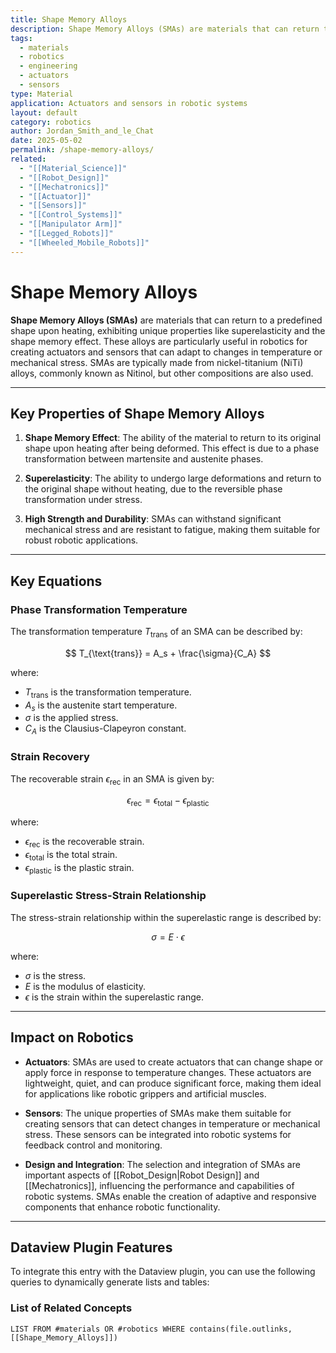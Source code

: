 ```yaml
---
title: Shape Memory Alloys
description: Shape Memory Alloys (SMAs) are materials that can return to a predefined shape upon heating, exhibiting unique properties like superelasticity and shape memory effect.
tags:
  - materials
  - robotics
  - engineering
  - actuators
  - sensors
type: Material
application: Actuators and sensors in robotic systems
layout: default
category: robotics
author: Jordan_Smith_and_le_Chat
date: 2025-05-02
permalink: /shape-memory-alloys/
related:
  - "[[Material_Science]]"
  - "[[Robot_Design]]"
  - "[[Mechatronics]]"
  - "[[Actuator]]"
  - "[[Sensors]]"
  - "[[Control_Systems]]"
  - "[[Manipulator Arm]]"
  - "[[Legged_Robots]]"
  - "[[Wheeled_Mobile_Robots]]"
---
```


# Shape Memory Alloys

**Shape Memory Alloys (SMAs)** are materials that can return to a predefined shape upon heating, exhibiting unique properties like superelasticity and the shape memory effect. These alloys are particularly useful in robotics for creating actuators and sensors that can adapt to changes in temperature or mechanical stress. SMAs are typically made from nickel-titanium (NiTi) alloys, commonly known as Nitinol, but other compositions are also used.

---

## Key Properties of Shape Memory Alloys

1. **Shape Memory Effect**: The ability of the material to return to its original shape upon heating after being deformed. This effect is due to a phase transformation between martensite and austenite phases.
   <br>

2. **Superelasticity**: The ability to undergo large deformations and return to the original shape without heating, due to the reversible phase transformation under stress.
   <br>

3. **High Strength and Durability**: SMAs can withstand significant mechanical stress and are resistant to fatigue, making them suitable for robust robotic applications.
   <br>

---

## Key Equations

### Phase Transformation Temperature

The transformation temperature $T_{\text{trans}}$ of an SMA can be described by:

$$
T_{\text{trans}} = A_s + \frac{\sigma}{C_A}
$$

where:
- $T_{\text{trans}}$ is the transformation temperature.
- $A_s$ is the austenite start temperature.
- $\sigma$ is the applied stress.
- $C_A$ is the Clausius-Clapeyron constant.

### Strain Recovery

The recoverable strain $\epsilon_{\text{rec}}$ in an SMA is given by:

$$
\epsilon_{\text{rec}} = \epsilon_{\text{total}} - \epsilon_{\text{plastic}}
$$

where:
- $\epsilon_{\text{rec}}$ is the recoverable strain.
- $\epsilon_{\text{total}}$ is the total strain.
- $\epsilon_{\text{plastic}}$ is the plastic strain.

### Superelastic Stress-Strain Relationship

The stress-strain relationship within the superelastic range is described by:

$$
\sigma = E \cdot \epsilon
$$

where:
- $\sigma$ is the stress.
- $E$ is the modulus of elasticity.
- $\epsilon$ is the strain within the superelastic range.

---

## Impact on Robotics

- **Actuators**: SMAs are used to create actuators that can change shape or apply force in response to temperature changes. These actuators are lightweight, quiet, and can produce significant force, making them ideal for applications like robotic grippers and artificial muscles.
  <br>

- **Sensors**: The unique properties of SMAs make them suitable for creating sensors that can detect changes in temperature or mechanical stress. These sensors can be integrated into robotic systems for feedback control and monitoring.
  <br>

- **Design and Integration**: The selection and integration of SMAs are important aspects of [[Robot_Design|Robot Design]] and [[Mechatronics]], influencing the performance and capabilities of robotic systems. SMAs enable the creation of adaptive and responsive components that enhance robotic functionality.
  <br>

---

## Dataview Plugin Features

To integrate this entry with the Dataview plugin, you can use the following queries to dynamically generate lists and tables:

### List of Related Concepts

```dataview
LIST FROM #materials OR #robotics WHERE contains(file.outlinks, [[Shape_Memory_Alloys]])
